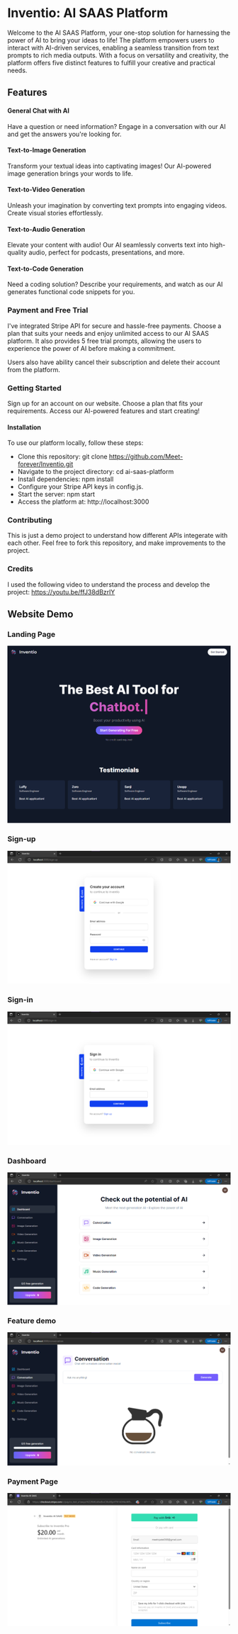 # Inventio: AI SAAS Platform

Welcome to the AI SAAS Platform, your one-stop solution for harnessing the power of AI to bring your ideas to life! The platform empowers users to interact with AI-driven services, enabling a seamless transition from text prompts to rich media outputs. With a focus on versatility and creativity, the platform offers five distinct features to fulfill your creative and practical needs.

## Features

#### General Chat with AI
Have a question or need information? Engage in a conversation with our AI and get the answers you're looking for.

#### Text-to-Image Generation
Transform your textual ideas into captivating images! Our AI-powered image generation brings your words to life.

#### Text-to-Video Generation
Unleash your imagination by converting text prompts into engaging videos. Create visual stories effortlessly.

#### Text-to-Audio Generation
Elevate your content with audio! Our AI seamlessly converts text into high-quality audio, perfect for podcasts, presentations, and more.

#### Text-to-Code Generation
Need a coding solution? Describe your requirements, and watch as our AI generates functional code snippets for you.


### Payment and Free Trial
I've integrated Stripe API for secure and hassle-free payments. Choose a plan that suits your needs and enjoy unlimited access to our AI SAAS platform. It also provides 5 free trial prompts, allowing the users to experience the power of AI before making a commitment.

Users also have ability cancel their subscription and delete their account from the platform.

### Getting Started
Sign up for an account on our website.
Choose a plan that fits your requirements.
Access our AI-powered features and start creating!

#### Installation
To use our platform locally, follow these steps:

- Clone this repository: git clone https://github.com/Meet-forever/Inventio.git
- Navigate to the project directory: cd ai-saas-platform
- Install dependencies: npm install
- Configure your Stripe API keys in config.js.
- Start the server: npm start
- Access the platform at: http://localhost:3000


### Contributing
This is just a demo project to understand how different APIs integerate with each other. Feel free to fork this repository, and make improvements to the project.

### Credits
I used the following video to understand the process and develop the project: https://youtu.be/ffJ38dBzrlY


## Website Demo

### Landing Page
![landing page](docs/landingpage.png)


### Sign-up
![signup](docs/signup.png)

### Sign-in
![signin](docs/signin.png)

### Dashboard
![dashboard](docs/dashboard.png)

### Feature demo
![conversation page](docs/conversation.png)

### Payment Page
![paymentpage](docs/paymentpage.png)